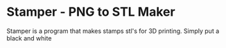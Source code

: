 # Stamper - PNG to STL Maker
Stamper is a program that makes stamps stl's for 3D printing. Simply put a black and white
<!--stackedit_data:
eyJoaXN0b3J5IjpbMjA2NTU2OTgwMyw1NzQ2MTEyMjFdfQ==
-->